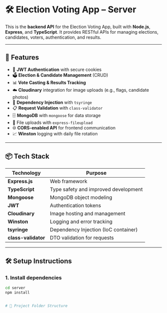 # 🛠️ Election Voting App – Server

This is the **backend API** for the Election Voting App, built with **Node.js**, **Express**, and **TypeScript**. It provides RESTful APIs for managing elections, candidates, voters, authentication, and results.

---

## 🚀 Features

- 🔐 **JWT Authentication** with secure cookies
- 🗳️ **Election & Candidate Management** (CRUD)
- 📊 **Vote Casting & Results Tracking**
- ☁️ **Cloudinary** integration for image uploads (e.g., flags, candidate photos)
- 🧩 **Dependency Injection** with `tsyringe`
- 📋 **Request Validation** with `class-validator`
- 🗄️ **MongoDB** with `mongoose` for data storage
- 📂 File uploads with `express-fileupload`
- 🌐 **CORS-enabled API** for frontend communication
- 📈 **Winston** logging with daily file rotation

---

## 📦 Tech Stack

| Technology          | Purpose                              |
| ------------------- | ------------------------------------ |
| **Express.js**      | Web framework                        |
| **TypeScript**      | Type safety and improved development |
| **Mongoose**        | MongoDB object modeling              |
| **JWT**             | Authentication tokens                |
| **Cloudinary**      | Image hosting and management         |
| **Winston**         | Logging and error tracking           |
| **tsyringe**        | Dependency Injection (IoC container) |
| **class-validator** | DTO validation for requests          |

---

## 🛠️ Setup Instructions

### 1. **Install dependencies**

```bash
cd server
npm install


# 📂 Project Folder Structure

```
